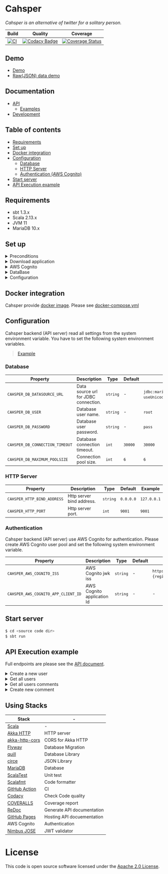 # Cahsper

*Cahsper is an alternative of twitter for a solitary person.*

|Build|Quality|Coverage|
|---|---|---|
|[![CI](https://img.shields.io/github/workflow/status/yoshinorin/cahsper/CI/master?label=CI)](https://github.com/yoshinorin/cahsper/actions)|[![Codacy Badge](https://api.codacy.com/project/badge/Grade/6981167737cf4e21b6a9cf74d5c36c0a)](https://www.codacy.com/app/yoshinorin/cahsper?utm_source=github.com&amp;utm_medium=referral&amp;utm_content=yoshinorin/cahsper&amp;utm_campaign=Badge_Grade)|[![Coverage Status](https://coveralls.io/repos/github/yoshinorin/cahsper/badge.svg?branch=master)](https://coveralls.io/github/yoshinorin/cahsper?branch=master)|

## Demo

* [Demo](https://about.yoshinorin.net/cahsper)
* [Raw(JSON) data demo](https://cahsper.yoshinorin.io/comments)

## Documentation

* [API](https://yoshinorin.github.io/cahsper/)
    * [Examples](#api-execution-example)
* [Development](./docs/dev)

## Table of contents

* [Requirements](#requirements)
* [Set up](#set-up)
* [Docker integration](#docker-integration)
* [Configuration](#configuration)
    * [Database](#database)
    * [HTTP Server](#http-server)
    * [Authentication (AWS Cognito)](#authentication)
* [Start server](#start-server)
* [API Execution example](#api-execution-example)

## Requirements

* sbt 1.3.x
* Scala 2.13.x
* JVM 11
* MariaDB 10.x

## Set up

<details>
  <summary>Preconditions</summary><br>

Prepare [requirements](#requirements) environment before setup.

</details>

<details>
  <summary>Download application</summary><br>

Download source code from [releases](https://github.com/yoshinorin/cahsper/releases) or `git clone`.

</details>

<details>
  <summary>AWS Cognito</summary><br>

Create AWS Cognito userpool. Cahsper use AWS cognito for authorization/authentication and creates `username` from AWS cognito `name` attribute.

So, you have to select `name` attribute when create userpool and it's must be **UNIQUE**.

![](./docs/images/cognito-attr.jpg)

Next, please create `App clients` and select `Enable sign-in API for server-based authentication (ADMIN_NO_SRP_AUTH)`.

![](./docs/images/cognito-appclient.jpg)

</details>

<details>
  <summary>DataBase</summary><br>

Create a database schema. Also, schema name is anything will be fine.

```sql
CREATE DATABASE cahsper;
```

All tables will be migrated after run the cahsper automatically.

</details>

<details>

  <summary>Configuration</summary><br>

After done above procedure, [set system environment](#configuration) before start server.

</details>

## Docker integration

Cahsper provide [docker image](https://cloud.docker.com/repository/docker/yoshinorin/docker-cahsper). Please see [docker-compose.yml](https://github.com/yoshinorin/cahsper/blob/master/docker/docker-compose.yml)

## Configuration

Cahsper backend (API server) read all settings from the system environment variable. You have to set the following system environment variables.

> [Example](https://github.com/yoshinorin/cahsper/blob/master/cahsper-backend/scripts/devenv.sh)

### Database

|Property|Description|Type|Default|Example|
|---|---|---|---|---|
|`CAHSPER_DB_DATASOURCE_URL`|Data source url for JDBC connection.|`string`|-|`jdbc:mariadb://127.0.0.1/cahsper?useUnicode=true&characterEncoding=utf8mb4`|
|`CAHSPER_DB_USER`|Database user name.|`string`|-|`root`|
|`CAHSPER_DB_PASSWORD`|Database user password.|`string`|-|`pass`|
|`CAHSPER_DB_CONNECTION_TIMEOUT`|Database connection timeout.|`int`|`30000`|`30000`|
|`CAHSPER_DB_MAXIMUM_POOLSIZE`|Connection pool size.|`int`|`6`|`6`|

### HTTP Server

|Property|Description|Type|Default|Example|
|---|---|---|---|---|
|`CAHSPER_HTTP_BIND_ADDRESS`|Http server bind address.|`string`|`0.0.0.0`|`127.0.0.1`|
|`CAHSPER_HTTP_PORT`|Http server port.|`int`|`9001`|`9001`|

### Authentication

Cahsper backend (API server) use AWS Cognito for authentication. Please create AWS Cognito user pool and set the following system environment variable.

|Property|Description|Type|Default|Example|
|---|---|---|---|---|
|`CAHSPER_AWS_COGNITO_ISS `|AWS Cognito jwk iss|`string`|-|`https://cognito-idp.{region}.amazonaws.com/{userPoolId}`|
|`CAHSPER_AWS_COGNITO_APP_CLIENT_ID `|AWS Cognito application Id|`string`|-|-|

## Start server

```sbt
$ cd <source code dir>
$ sbt run
```

## API Execution example

Full endpoints are please see the [API document](https://yoshinorin.github.io/cahsper/).

<details>
  <summary>Create a new user</summary>

```sh
$ curl -D - -X POST -H "Authorization: Bearer 123456789" 127.0.0.1:9001/users

HTTP/1.1 201 Created
Server: akka-http/10.1.9
Date: Wed, 16 Oct 2019 13:06:05 GMT
Content-Type: application/json
Content-Length: 55 bytes

{
  "name": "yoshinorin",
  "createdAt": 1571231165
}
```

</details>

<details>
  <summary>Get all users</summary>

```sh
$ curl -D - -X GET 127.0.0.1:9001/users

HTTP/1.1 200 OK
Server: akka-http/10.1.10
Date: Sun, 20 Oct 2019 12:45:24 GMT
Content-Type: application/json
Content-Length: 129

[
  {
    "name" : "JhonDue",
    "createdAt" : 1571323331
  },
  {
    "name" : "yoshinorin",
    "createdAt" : 1571323750
  }
]
```

</details>

<details>
  <summary>Get all users comments</summary>

```sh
$ curl -D - -X GET 127.0.0.1:9001/comments

HTTP/1.1 200 OK
Server: akka-http/10.1.9
Date: Sat, 07 Sep 2019 13:28:57 GMT
Content-Type: application/json
Content-Length: 307

[
  {
    "id" : 1,
    "user" : "yoshinorin",
    "comment" : "test",
    "createdAt" : 1567862313
  },
  {
    "id" : 2,
    "user" : "TODO",
    "comment" : "Hello Cahsper!!",
    "createdAt" : 1567862760
  }
]
```

</details>

<details>
  <summary>Create new comment</summary>

```sh
$ curl -D - -X POST -H "Authorization: Bearer 123456789" -H "Content-Type: application/json" -d '{"comment":"Hello Cahsper!!"}' 127.0.0.1:9001/users/{userName}/comments

HTTP/1.1 201 Created
Server: akka-http/10.1.9
Date: Sat, 07 Sep 2019 13:26:01 GMT
Content-Type: application/json
Content-Length: 94
{
  "id" : 1,
  "user" : "TODO",
  "comment" : "Hello Cahsper!!",
  "createdAt" : 1567862760
}
```

</details>

## Using Stacks

|Stack|-|
|---|---|
|[Scala](https://www.scala-lang.org/)|-|
|[Akka HTTP](https://akka.io/docs/)|HTTP server|
|[akka-http-cors](https://github.com/lomigmegard/akka-http-cors)|CORS for Akka HTTP|
|[Flyway](https://flywaydb.org/)|Database Migration|
|[quill](https://getquill.io/)|Database Library|
|[circe](https://circe.github.io/circe/)|JSON Library|
|[MariaDB](https://mariadb.org/)|Database|
|[ScalaTest](http://www.scalatest.org/)|Unit test|
|[Scalafmt](https://scalameta.org/scalafmt/)|Code formatter|
|[GitHub Action](https://github.com/yoshinorin/cahsper/actions)|CI|
|[Codacy](https://app.codacy.com/manual/yoshinorin/cahsper/dashboard)|Check Code quality|
|[COVERALLS](https://coveralls.io/github/yoshinorin/cahsper?branch=master)|Coverage report|
|[ReDoc](https://github.com/Rebilly/ReDoc)|Generate API documentation |
|[GitHub Pages](https://pages.github.com/)|Hosting API docuementation|
|AWS Cognito|Authentication|
|[Nimbus JOSE](https://connect2id.com/products/nimbus-jose-jwt)|JWT validator|

# License

This code is open source software licensed under the [Apache 2.0 License](https://www.apache.org/licenses/LICENSE-2.0.html).
